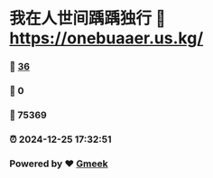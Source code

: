 # 我在人世间踽踽独行 :link: https://onebuaaer.us.kg/ 
### :page_facing_up: [36](https://onebuaaer.us.kg//tag.html) 
### :speech_balloon: 0 
### :hibiscus: 75369 
### :alarm_clock: 2024-12-25 17:32:51 
### Powered by :heart: [Gmeek](https://github.com/Meekdai/Gmeek)
